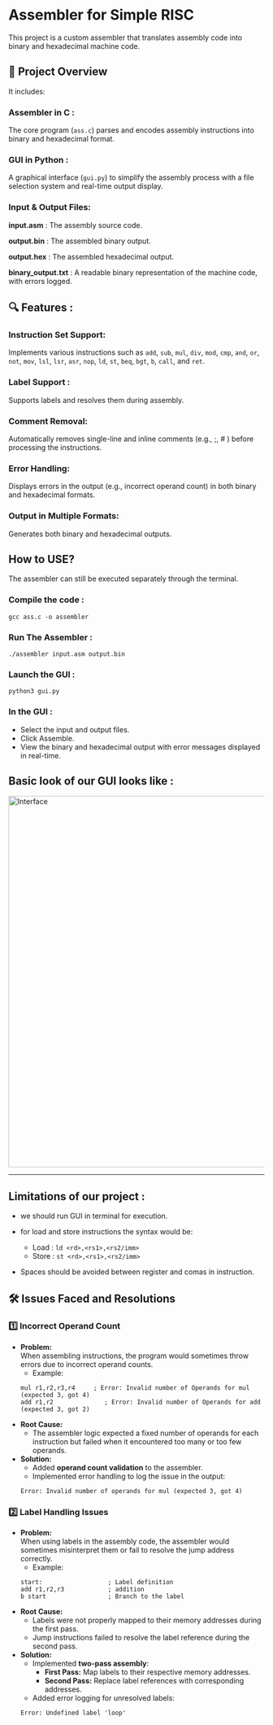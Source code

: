 # Assembler for Simple RISC
This project is a custom assembler that translates assembly code into binary and hexadecimal machine code.
## 🚀 Project Overview
It includes:
### Assembler in C :
The core program (`ass.c`) parses and encodes assembly instructions into binary and hexadecimal format.
### GUI in Python  :
A graphical interface (`gui.py`) to simplify the assembly process with a file selection system and real-time output display.
### Input & Output Files:
**input.asm** : The assembly source code.

**output.bin** : The assembled binary output.

**output.hex** : The assembled hexadecimal output.

**binary_output.txt** : A readable binary representation of the machine code, with errors logged.

## 🔍 Features :
### Instruction Set Support: 
Implements various instructions such as `add`, `sub`, `mul`, `div`, `mod`, `cmp`, `and`, `or`, `not`, `mov`, `lsl`, `lsr`, `asr`, `nop`, `ld`, `st`, `beq`, `bgt`, `b`, `call`, and `ret`.
### Label Support : 
Supports labels and resolves them during assembly.
### Comment Removal: 
Automatically removes single-line and inline comments (e.g., ;, # ) before processing the instructions.
### Error Handling: 
Displays errors in the output (e.g., incorrect operand count) in both binary and hexadecimal formats.
### Output in Multiple Formats: 
Generates both binary and hexadecimal outputs.

## How to USE? 
The assembler can still be executed separately through the terminal.

### Compile the code :
```
gcc ass.c -o assembler
```
### Run The Assembler :
```
./assembler input.asm output.bin
```
### Launch the GUI :
```
python3 gui.py
```
### In the GUI :
* Select the input and output files.
* Click Assemble.
* View the binary and hexadecimal output with error messages displayed in real-time.
  
## Basic look of our GUI looks like :
<img width="730" alt="Interface" src="https://github.com/user-attachments/assets/12855ff2-b5dc-42cb-b887-5c48dfd69585" />

---
## Limitations of our project :
* we should run GUI in terminal for execution.
* for load and store instructions the syntax would be:
     * Load :
       `ld <rd>,<rs1>,<rs2/imm>`
    * Store :
        `st <rd>,<rs1>,<rs2/imm>` 
  
* Spaces should be avoided between register and comas in instruction.

## 🛠️ Issues Faced and Resolutions

### 1️⃣ **Incorrect Operand Count**
- **Problem:**  
    When assembling instructions, the program would sometimes throw errors due to incorrect operand counts.  
    - Example:  
    ```
    mul r1,r2,r3,r4     ; Error: Invalid number of Operands for mul (expected 3, got 4)
    add r1,r2              ; Error: Invalid number of Operands for add (expected 3, got 2)
    ```
- **Root Cause:**  
    - The assembler logic expected a fixed number of operands for each instruction but failed when it encountered too many or too few operands.
- **Solution:**  
    - Added **operand count validation** to the assembler.  
    - Implemented error handling to log the issue in the output:
    ```
    Error: Invalid number of operands for mul (expected 3, got 4)
    ```
### 2️⃣ **Label Handling Issues**
- **Problem:**  
    When using labels in the assembly code, the assembler would sometimes misinterpret them or fail to resolve the jump address correctly.  
    - Example:  
    ```
    start:                  ; Label definition
    add r1,r2,r3            ; addition
    b start                 ; Branch to the label
    ```
- **Root Cause:**  
    - Labels were not properly mapped to their memory addresses during the first pass.
    - Jump instructions failed to resolve the label reference during the second pass.
- **Solution:**  
    - Implemented **two-pass assembly**:
        - **First Pass:** Map labels to their respective memory addresses.
        - **Second Pass:** Replace label references with corresponding addresses.
    - Added error logging for unresolved labels:
    ```
    Error: Undefined label 'loop' 
    ```
  
